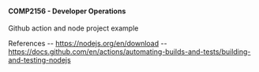 #### COMP2156 - Developer Operations

Github action and node project example

References
-- https://nodejs.org/en/download -- https://docs.github.com/en/actions/automating-builds-and-tests/building-and-testing-nodejs
